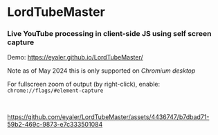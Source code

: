 # LordTubeMaster
### Live YouTube processing in client-side JS using self screen capture

Demo: https://eyaler.github.io/LordTubeMaster/

Note as of May 2024 this is only supported on *Chromium desktop*

For fullscreen zoom of output (by right-click), enable: `chrome://flags/#element-capture`

<br>

https://github.com/eyaler/LordTubeMaster/assets/4436747/b7dbad71-59b2-469c-9873-e7c333501084
